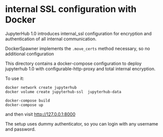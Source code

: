 # internal SSL configuration with Docker

JupyterHub 1.0 introduces internal_ssl configuration for encryption and authentication of all internal communication.

DockerSpawner implements the `.move_certs` method necessary,
so no additional configuration

This directory contains a docker-compose configuration to deploy jupyterhub 1.0
with configurable-http-proxy and total internal encryption.

To use it:

    docker network create jupyterhub
    docker volume create jupyterhub-ssl  jupyterhub-data

    docker-compose build
    docker-compose up

and then visit http://127.0.0.1:8000

The setup uses dummy authenticator, so you can login with any username and password.
